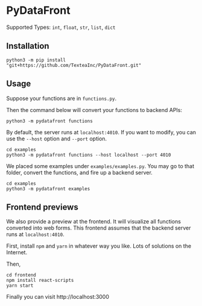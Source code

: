 # PyDataFront

Supported Types: `int`, `float`, `str`, `list`, `dict`

## Installation


```shell
python3 -m pip install "git+https://github.com/TexteaInc/PyDataFront.git" 
```

## Usage 

Suppose your functions are in `functions.py`. 

Then the command below will convert your functions to backend APIs:

```shell
python3 -m pydatafront functions 
```

By default, the server runs at `localhost:4010`. If you want to modify, you can use the `--host` option and `--port` option. 

```shell
cd examples
python3 -m pydatafront functions --host localhost --port 4010
```

We placed some examples under `examples/examples.py`. You may go to that folder, convert the functions, and fire up a backend server. 

```shell
cd examples
python3 -m pydatafront examples 
```


## Frontend previews

We also provide a preview at the frontend. It will visualize all functions converted into web forms. 
This frontend assumes that the backend server runs at `localhost:4010`. 

First, install `npm` and `yarn` in whatever way you like. Lots of solutions on the Internet. 

Then, 
```
cd frontend
npm install react-scripts
yarn start 
```

Finally you can visit http://localhost:3000
